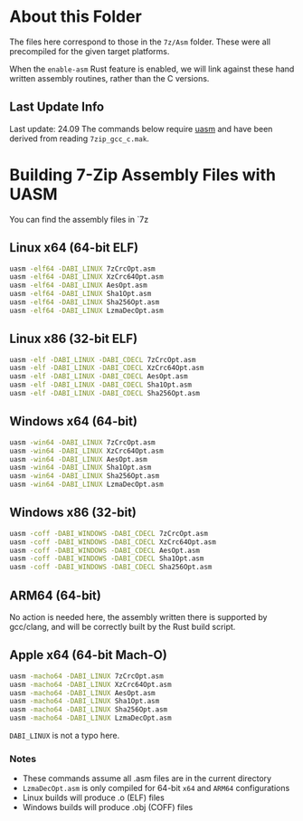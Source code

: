 # About this Folder

The files here correspond to those in the `7z/Asm` folder.
These were all precompiled for the given target platforms.

When the `enable-asm` Rust feature is enabled, we will link against these hand written
assembly routines, rather than the C versions.

## Last Update Info

Last update: 24.09
The commands below require [uasm] and have been derived from reading `7zip_gcc_c.mak`.

# Building 7-Zip Assembly Files with UASM

You can find the assembly files in `7z

## Linux x64 (64-bit ELF)

```bash
uasm -elf64 -DABI_LINUX 7zCrcOpt.asm
uasm -elf64 -DABI_LINUX XzCrc64Opt.asm
uasm -elf64 -DABI_LINUX AesOpt.asm
uasm -elf64 -DABI_LINUX Sha1Opt.asm
uasm -elf64 -DABI_LINUX Sha256Opt.asm
uasm -elf64 -DABI_LINUX LzmaDecOpt.asm
```

## Linux x86 (32-bit ELF)

```bash
uasm -elf -DABI_LINUX -DABI_CDECL 7zCrcOpt.asm
uasm -elf -DABI_LINUX -DABI_CDECL XzCrc64Opt.asm
uasm -elf -DABI_LINUX -DABI_CDECL AesOpt.asm
uasm -elf -DABI_LINUX -DABI_CDECL Sha1Opt.asm
uasm -elf -DABI_LINUX -DABI_CDECL Sha256Opt.asm
```

## Windows x64 (64-bit)

```bash
uasm -win64 -DABI_LINUX 7zCrcOpt.asm
uasm -win64 -DABI_LINUX XzCrc64Opt.asm
uasm -win64 -DABI_LINUX AesOpt.asm
uasm -win64 -DABI_LINUX Sha1Opt.asm
uasm -win64 -DABI_LINUX Sha256Opt.asm
uasm -win64 -DABI_LINUX LzmaDecOpt.asm
```

## Windows x86 (32-bit)

```bash
uasm -coff -DABI_WINDOWS -DABI_CDECL 7zCrcOpt.asm
uasm -coff -DABI_WINDOWS -DABI_CDECL XzCrc64Opt.asm
uasm -coff -DABI_WINDOWS -DABI_CDECL AesOpt.asm
uasm -coff -DABI_WINDOWS -DABI_CDECL Sha1Opt.asm
uasm -coff -DABI_WINDOWS -DABI_CDECL Sha256Opt.asm
```

## ARM64 (64-bit)

No action is needed here, the assembly written there is supported by gcc/clang, and will be
correctly built by the Rust build script.

## Apple x64 (64-bit Mach-O)

```bash
uasm -macho64 -DABI_LINUX 7zCrcOpt.asm
uasm -macho64 -DABI_LINUX XzCrc64Opt.asm
uasm -macho64 -DABI_LINUX AesOpt.asm
uasm -macho64 -DABI_LINUX Sha1Opt.asm
uasm -macho64 -DABI_LINUX Sha256Opt.asm
uasm -macho64 -DABI_LINUX LzmaDecOpt.asm
```

`DABI_LINUX` is not a typo here.

### Notes

- These commands assume all .asm files are in the current directory
- `LzmaDecOpt.asm` is only compiled for 64-bit `x64` and `ARM64` configurations 
- Linux builds will produce .o (ELF) files
- Windows builds will produce .obj (COFF) files

[uasm]: https://www.terraspace.co.uk/uasm.html